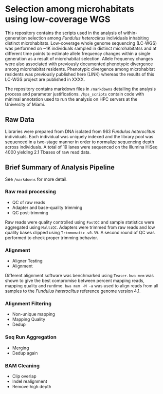 # Selection among microhabitats using low-coverage WGS

This repository contains the scripts used in the analysis of within-generation selection among *Fundulus heteroclitus* individuals inhabiting distinct microhabitats. Low-coverage whole genome sequencing (LC-WGS) was performed on ~1K individuals sampled in distinct microhabitatss and at different time points to estimate allele frequency changes within a single generation as a result of microhabitat selection. Allele frequency changes were also associated with previously documented phenotypic divergence among microhabitat residents. Phenotypic divergence among microhabitat residents was previously published here (LINK) whereas the results of this LC-WGS project are published in XXXX.

The repository contains markdown files in `/markdowns` detailing the analysis process and parameter justifications. `/hps_scripts` contain code with minimal annotation used to run the analysis on HPC servers at the University of Miami.

## Raw Data

Libraries were prepared from DNA isolated from 963 *Fundulus heteroclitus* individuals. Each individual was uniquely indexed and the library pool was sequenced in a two-stage manner in order to normalize sequencing depth across individuals. A total of 19 lanes were sequenced on the Illumina HiSeq 4000 yielding 2.1 Tbases of raw read data.

## Brief Summary of Analysis Pipeline

See `/markdowns` for more detail.

### Raw read processing

* QC of raw reads
* Adapter and base-quality trimming
* QC post-trimming

Raw reads were quality controlled using `FastQC` and sample statistics were aggregated using `MultiQC`.
Adapters were trimmed from raw reads and low quality bases clipped using `Trimmomatic-v0.39`.
A second round of QC was performed to check proper trimming behavior.

### Alignment

* Aligner Testing
* Alignment

Different alignment software was benchmarked using `Teaser`. `bwa mem` was shown to give the best compromise between percent mapping reads, mapping quality and runtime.
`bwa mem -M -a` was used to align reads from all samples to the *Fundulus heteroclitus* reference genome version 4.1.

### Alignment Filtering

* Non-unique mapping
* Mapping Quality
* Dedup

### Seq Run Aggregation

* Merging
* Dedup again

### BAM Cleaning

* Clip overlap
* Indel realignment
* Remove high depth
